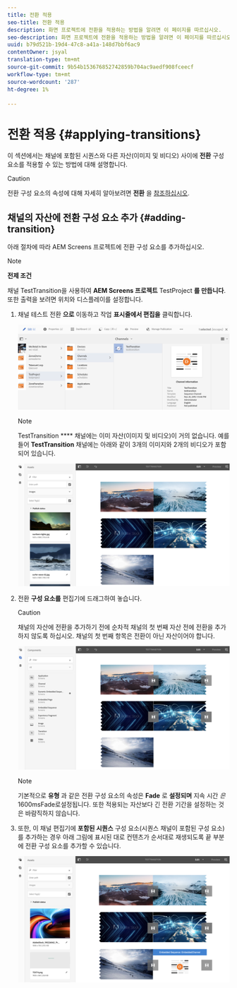 ```yaml
---
title: 전환 적용
seo-title: 전환 적용
description: 화면 프로젝트에 전환을 적용하는 방법을 알려면 이 페이지를 따르십시오.
seo-description: 화면 프로젝트에 전환을 적용하는 방법을 알려면 이 페이지를 따르십시오.
uuid: b79d521b-19d4-47c8-a41a-148d7bbf6ac9
contentOwner: jsyal
translation-type: tm+mt
source-git-commit: 9b54b153676852742859b704ac9aedf908fceecf
workflow-type: tm+mt
source-wordcount: '287'
ht-degree: 1%

---
```



# 전환 적용 {#applying-transitions}

이 섹션에서는 채널에 포함된 시퀀스와 다른 자산(이미지 및 비디오) 사이에 **전환** 구성 요소를 적용할 수 있는 방법에 대해 설명합니다.


>[!CAUTION]
>
>전환 구성 요소의 속성에 대해 자세히 알아보려면 **전환** 을 [참조하십시오](adding-components-to-a-channel.md#transition).

## 채널의 자산에 전환 구성 요소 추가 {#adding-transition}

아래 절차에 따라 AEM Screens 프로젝트에 전환 구성 요소를 추가하십시오.

>[!NOTE]
>
>**전제 조건**
>
>채널 TestTransition을 사용하여 **AEM Screens 프로젝트** TestProject **를 만듭니다**. 또한 출력을 보려면 위치와 디스플레이를 설정합니다.

1. 채널 테스트 전환 **으로** 이동하고 작업 **표시줄에서 편집을** 클릭합니다.

   ![image1](assets/transitions1.png)

   >[!NOTE]
   >
   >TestTransition **** 채널에는 이미 자산(이미지 및 비디오)이 거의 없습니다. 예를 들어 **TestTransition** 채널에는 아래와 같이 3개의 이미지와 2개의 비디오가 포함되어 있습니다.

   ![image2](assets/transitions2.png)


1. 전환 **구성 요소를** 편집기에 드래그하여 놓습니다.
   >[!CAUTION]
   >
   >채널의 자산에 전환을 추가하기 전에 순차적 채널의 첫 번째 자산 전에 전환을 추가하지 않도록 하십시오. 채널의 첫 번째 항목은 전환이 아닌 자산이어야 합니다.

   ![image3](assets/transitions3.png)

   >[!NOTE]
   >
   >기본적으로 **유형** 과 같은 전환 구성 요소의 속성은 **Fade** 로 **설정되며** 지속 시간 *은* 1600msFade로설정됩니다.  또한 적용되는 자산보다 긴 전환 기간을 설정하는 것은 바람직하지 않습니다.

1. 또한, 이 채널 편집기에 **포함된 시퀀스** 구성 요소(시퀀스 채널이 포함된 구성 요소)를 추가하는 경우 아래 그림에 표시된 대로 컨텐츠가 순서대로 재생되도록 끝 부분에 전환 구성 요소를 추가할 수 있습니다.

   ![image3](assets/transitions5.png)

